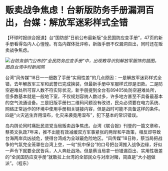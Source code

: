 

# 贩卖战争焦虑！台新版防务手册漏洞百出，台媒：解放军迷彩样式全错

【环球时报综合报道】台“国防部”日前公布最新版“全民国防应变手册”，47页的新手册看得岛内人心惶惶。有岛内媒体批评称，新版手册不仅漏洞百出，同时还在贩卖战争焦虑。

![](https://inews.gtimg.com/om_bt/O2pths6T29P4QoKPz1y8jgr4O6j2xWx5dKx-NuM59H9V4AA/1000)_台防务部门公布的“全民防务应变手册”中，出现教导识别解放军服饰的插图。图自台湾中时新闻网_

台湾“风传媒”18日一一细数了手册“实用性差”的几点原因：一是解放军迷彩样式全错，去年解放军三军和武警已完成换装，但最新手册中军服样式却是旧款。二是防空避难处所可容人数不符实际状况，新手册提到全台有89405处防空避难处所，但多数基本就是一般地下室，不仅规划容纳人数过多，许多地方甚至不具备最基本的空气流通设备。三是旧版手册扫二维码问题没有改进，民众必须要在电力系统、网络正常运作的环境中使用手册相关链接内容，但是战时可能不具备这样的条件。四是“火灾逃生弃用湿布，化灾来袭竟用湿布”，犯下基本的常识错误。

岛内舆论同时痛批民进党当局贩卖战争焦虑。台湾《联合报》刊登的一篇文章称，蔡英文执政7年来，推不出能有效减缓双方军事紧张的两岸和平政策，相反却导致台海两岸兵凶战危，使得台湾成为全球最危险地区。“风传媒”18日称，蔡当局把战争的气氛完全笼罩在台湾上空，一句“抗中保台”的口号把台湾推入战争边缘，好似一声令下就要全民皆兵，人人奔赴战场。但是蔡当局拿一份错漏百出、实用性极差的“全民国防应变手册”就敢拉上台湾的全部民众与对岸对赌，简直是“大小姐做派”。（程东）

